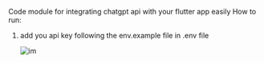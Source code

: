 Code module for integrating chatgpt api with your flutter app easily
How to run:
1. add you api key following the env.example file in .env file


   ![im](https://github.com/wasif2mehmood/ChatgptFlutter/assets/101115606/f881c305-2d93-4bb8-8c1b-622cd12933a3)
